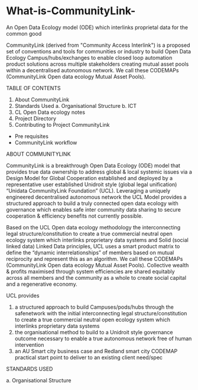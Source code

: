 # What-is-CommunityLink-
An Open Data Ecology model (ODE) which interlinks proprietal data for the common good

CommunityLink (derived from "Community Access Interlink") is a proposed set of conventions and tools for communities or industry to build Open Data Ecology Campus/hubs/exchanges to enable closed loop automation product solutions across multiple stakeholders creating mutual asset pools within a decentralised autonomous network. We call these CODEMAPs (CommunityLink Open data ecology Mutual Asset Pools).

TABLE OF CONTENTS
  1. About CommunityLink
  2. Standards Used
      a. Organisational Structure
      b. ICT 
  3. CL Open Data ecology notes
  4. Project Directory
  5. Contributing to Project CommunityLink
  * Pre requisites
  * CommunityLink workflow 

ABOUT COMMUNITYLINK

CommunityLink is a breakthrough Open Data Ecology (ODE) model that provides true data ownership to address global & local systemic issues via a Design Model for Global Cooperation established and deployed by a representative user established Unidroit style (global legal unification) “Unidata CommunityLink Foundation” (UCL). Leveraging a uniquely engineered decentralised autonomous network the UCL Model provides a structured approach to build a truly connected open data ecology with governance which enables safe inter community data sharing to secure cooperation & efficiency benefits not currently possible.

Based on the UCL Open data ecology methodology the interconnecting legal structure/constitution to create a true commercial neutral open ecology system which interlinks proprietary data systems and Solid (social linked data) Linked Data principles, UCL uses a smart product matrix to define the “dynamic interrelationships” of members based on mutual reciprocity and represent this as an algorithm. We call these CODEMAPs (CommunityLink Open data ecology Mutual Asset Pools). Collective wealth & profits maximised through system efficiencies are shared equitably across all members and the community as a whole to create social capital and a regenerative economy.

UCL provides 
1.	a structured approach to build Campuses/pods/hubs through the safenetwork with the initial interconnecting legal structure/constitution to create a true commercial neutral open ecology system which interlinks proprietary data systems
2.	the organisational method to build to a Unidroit style governance outcome necessary to enable a true autonomous network free of human intervention
3.	an AU Smart city business case and Redland smart city CODEMAP practical start point to deliver to an existing client need/spec


STANDARDS USED

a. Organisational Structure 

